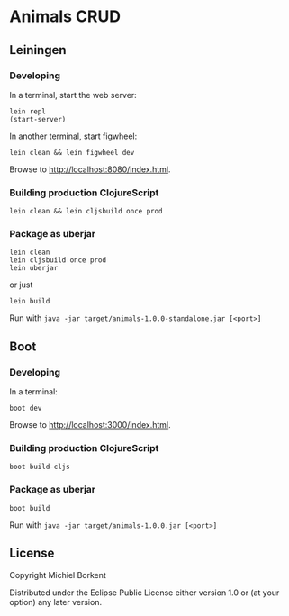 # Animals CRUD

## Leiningen

### Developing

In a terminal, start the web server:

    lein repl
    (start-server)

In another terminal, start figwheel:

    lein clean && lein figwheel dev

Browse to
[http://localhost:8080/index.html](http://localhost:8080/index.html).

### Building production ClojureScript

    lein clean && lein cljsbuild once prod

### Package as uberjar

    lein clean
    lein cljsbuild once prod
    lein uberjar

or just

    lein build

Run with `java -jar target/animals-1.0.0-standalone.jar [<port>]`

## Boot

### Developing

In a terminal:

    boot dev

Browse to
[http://localhost:3000/index.html](http://localhost:3000/index.html).

### Building production ClojureScript

    boot build-cljs

### Package as uberjar

    boot build

Run with `java -jar target/animals-1.0.0.jar [<port>]`

## License

Copyright Michiel Borkent

Distributed under the Eclipse Public License either version 1.0 or (at
your option) any later version.
